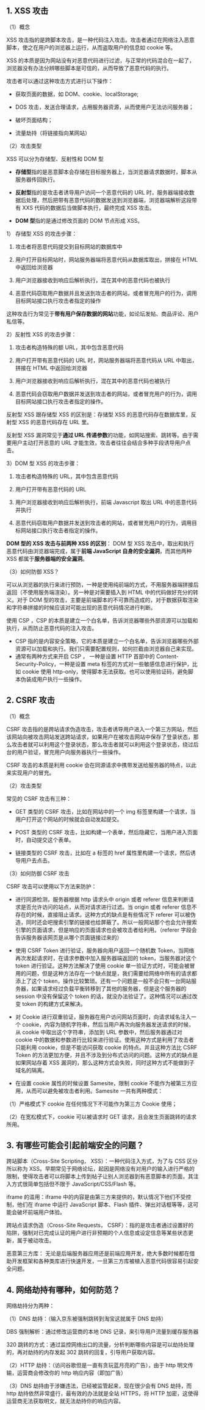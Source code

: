 ## 1. XSS 攻击

（1）概念

XSS 攻击指的是跨脚本攻击，是一种代码注入攻击。攻击者通过在网络注入恶意脚本，使之在用户的浏览器上运行，从而盗取用户的信息如 cookie 等。

XSS 的本质是因为网站没有对恶意代码进行过滤，与正常的代码混合在一起了，浏览器没有办法分辨哪些脚本是可信的，从而导致了恶意代码的执行。

攻击者可以通过这种攻击方式进行以下操作：

- 获取页面的数据，如 DOM、cookie、localStorage;

- DOS 攻击，发送合理请求，占用服务器资源，从而使用户无法访问服务器；

- 破坏页面结构；

- 流量劫持（将链接指向某网站）

（2）攻击类型

XSS 可以分为存储型、反射性和 DOM 型

- **存储型**指的是恶意脚本会存储在目标服务器上，当浏览器请求数据时，脚本从服务器传回执行。

- **反射型**指的是攻击者诱导用户访问一个恶意代码的 URL 时，服务器端接收数据后处理，然后把带有恶意代码的数据发送到浏览器端，浏览器端解析这段带有 XXS 代码的数据后当做脚本执行，最终完成 XSS 攻击。

- **DOM 型**指的是通过修改页面的 DOM 节点形成 XSS。

1） 存储型 XSS 的攻击步骤：

1. 攻击者将恶意代码提交到目标网站的数据库中

2. 用户打开目标网站时，网站服务器端将恶意代码从数据库取出，拼接在 HTML 中返回给浏览器

3. 用户浏览器接收到响应后解析执行，混在其中的恶意代码也被执行

4. 恶意代码窃取用户数据并且发送到攻击者的网站，或者冒充用户的行为，调用目标网站接口执行攻击者指定的操作

这种攻击行为常见于**带有用户保存数据的网站**功能，如论坛发帖、商品评论、用户私信等。

2）反射性 XSS 的攻击步骤：

1. 攻击者构造特殊的额 URL，其中包含恶意代码

2. 用户打开带有恶意代码的 URL 时，网站服务器端将恶意代码从 URL 中取出，拼接在 HTML 中返回给浏览器

3. 用户浏览器接收到响应后解析执行，混在其中的恶意代码也被执行

4. 恶意代码会窃取用户数据并发送到攻击者的网站，或者冒充用户的行为，调用目标网站接口执行攻击者指定的操作。

反射型 XSS 跟存储型 XSS 的区别是：存储型 XSS 的恶意代码存在数据库⾥，反射型 XSS 的恶意代码存在 URL ⾥。

反射型 XSS 漏洞常⻅于**通过 URL 传递参数**的功能，如⽹站搜索、跳转等。由于需要⽤户主动打开恶意的 URL 才能⽣效，攻击者往往会结合多种⼿段诱导⽤户点击。

3）DOM 型 XSS 的攻击步骤：

1. 攻击者构造特殊的 URL，其中包含恶意代码

2. 用户打开带有恶意代码的 URL

3. 用户浏览器接收到响应后解析执行，前端 Javascript 取出 URL 中的恶意代码并执行

4. 恶意代码窃取用户数据并发送到攻击者的网站，或者冒充用户的行为，调用目标网站接口执行攻击者指定的操作。

**DOM 型的 XSS 攻击与前两种 XSS 的区别**： DOM 型 XSS 攻击中，取出和执行恶意代码由浏览器端完成，属于**前端 JavaScript 自身的安全漏洞**，而其他两种 XSS 都属于**服务器端的安全漏洞**。

（3）如何防御 XSS？

可以从浏览器的执行来进行预防，一种是使用纯前端的方式，不用服务器端拼接后返回（不使用服务端渲染）。另一种是对需要插入到 HTML 中的代码做好充分的转义。对于 DOM 型的攻击，主要是前端脚本的不可靠而造成的，对于数据获取渲染和字符串拼接的时候应该对可能出现的恶意代码情况进行判断。

使用 CSP ，CSP 的本质是建立一个白名单，告诉浏览器哪些外部资源可以加载和执行，从而防止恶意代码的注入攻击。

- CSP 指的是内容安全策略，它的本质是建立一个白名单，告诉浏览器哪些外部资源可以加载和执行。我们只需要配置规则，如何拦截由浏览器自己来实现。
- 通常有两种方式来开启 CSP ， 一种是设置 HTTP 首部中的 Content-Security-Policy，一种是设置 meta 标签的方式<meta
  http-equiv="Content-Security-Policy">对一些敏感信息进行保护，比如 cookie 使用 http-only，使得脚本无法获取。也可以使用验证码，避免脚本伪装成用户执行一些操作。

## 2. CSRF 攻击

（1）概念

CSRF 攻击指的是跨站请求伪造攻击，攻击者诱导用户进入一个第三方网站，然后该网站向被攻击网站发送跨站请求，如果用户在被攻击网站中保存了登录状态，那么攻击者就可以利用这个登录状态，那么攻击者就可以利用这个登录状态，绕过后台的用户验证，冒充用户向服务器执行一些操作。

CSRF 攻击的本质是利用 cookie 会在同源请求中携带发送给服务器的特点，以此来实现用户的冒充。

（2）攻击类型

常见的 CSRF 攻击有三种：

- GET 类型的 CSRF 攻击，比如在网站中的一个 img 标签里构建一个请求，当用户打开这个网站的时候就会自动发起提交。

- POST 类型的 CSRF 攻击，比如构建一个表单，然后隐藏它，当用户进入页面时，自动提交这个表单。

- 链接类型的 CSRF 攻击，比如在 a 标签的 href 属性里构建一个请求，然后诱导用户去点击。

（3）如何防御 CSRF 攻击

CSRF 攻击可以使用以下方法来防护：

- 进行同源检测，服务器根据 http 请求头中 origin 或者 referer 信息来判断请求是否允许访问的站点，从而对请求进行过滤。当 origin 或者 referer 信息不存在的时候，直接阻止请求。这种方式的缺点是有些情况下 referer 可以被伪造，同时还会吧搜索引擎的链接也给屏蔽了。所以一般网站那个也会允许搜索引擎的页面请求，但是响应的页面请求也会被攻击者给利用。（referer 字段会告诉服务器该网页是从哪个页面链接过来的）

- 使用 CSRF Token 进行验证，服务器向用户返回一个随机数 Token，当网络再次发起请求时，在请求参数中加入服务器端返回的 token，当服务器对这个 token 进行验证。这种方法解决了使用 cookie 单一验证方式时，可能会被冒用的问题，但是这种方法存在一个缺点就是，我们需要给网络中所有的请求都添上了这个 token，操作比较繁琐。还有一个问题是一般不会只有一台网站服务器，如果请求经过负载平衡转移到了其他的服务器，但是这个服务器的 session 中没有保留这个 token 的话，就没办法验证了。这种情况可以通过改变 token 的构建方式来解决。

- 对 Cookie 进行双重验证，服务器在用户访问网站页面时，向请求域名注入一个 cookie，内容为随机字符串，然后当用户再次向服务器发送请求的时候，从 cookie 中取出这个字符串，添加到 URL 参数中，然后服务器通过对 cookie 中的数据和参数进行比较来进行验证。使用这种方式是利用了攻击者只能利用 cookie，但是不能访问获取 cookie 的特点。并且这种方法比 CSRF Token 的方法更加方便，并且不涉及到分布式访问的问题。这种方式的缺点是如果网站存着 XSS 漏洞的，那么这种方式会失败，同时这种方式不能做到子域名的隔离。

- 在设置 cookie 属性的时候设置 Samesite，限制 cookie 不能作为被第三方应用，从而可以避免被攻击者利用。Samesite 一共有两种模式：

（1）严格模式下 cookie 在任何情况下不可能作为第三方 Cookie 使用；

（2）在宽松模式下，cookie 可以被请求时 GET 请求，且会发生页面跳转的请求所用。

## 3. 有哪些可能会引起前端安全的问题？

跨站脚本（Cross-Site Scripting， XSS）：一种代码注入方式，为了与 CSS 区分所以称为 XSS。早期常见于网络论坛，起因是网络没有对用户的输入进行严格的限制，使得攻击者可以将脚本上传到帖子让别人浏览器到有恶意脚本的页面，其注入方式很简单包括但不限于 JavaScript/CSS/Flash 等。

iframe 的滥用：iframe 中的内容是由第三方来提供的，默认情况下他们不受控制，他们在 iframe 中运行 JavaScript 脚本、Flash 插件、弹出对话框等等，这可能会破坏前端用户体验。

跨站点请求伪造（Cross-Site Requests， CSRF）：指的是攻击者通过设置好的陷阱，强制对已完成认证的用户进行非预期的个人信息或设定信息等某些状态更新，属于被动攻击。

恶意第三方库： 无论是后端服务器应用还是前端应用开发，绝大多数时候都在借助开发框架和各种类库进行快速开发，一旦第三方库被植入恶意代码很容易引起安全问题。

## 4. 网络劫持有哪种，如何防范？

网络劫持分为两种：

（1）DNS 劫持：（输入京东被强制跳转到淘宝这就属于 DNS 劫持）

DBS 强制解析：通过修改运营商的本地 DNS 记录，来引导用户流量到缓存服务器

320 跳转的方式：通过监控网络出口的流量，分析判断哪些内容是可以劫持处理的，再对劫持的内存发起 302 跳转的回复，引导用户获取内容。

（2）HTTP 劫持：（访问谷歌但是一直有贪玩蓝月亮的广告），由于 http 明文传输，运营商会修改你的 http 响应内容（即加广告）

（3）DNS 劫持由于涉嫌违法，已经被监管起来，现在很少会有 DNS 劫持，而 http 劫持依然非常盛行，最有效的办法就是全站 HTTPS，将 HTTP 加密，这使得运营商无法获取明文，就无法劫持你的响应内容。
